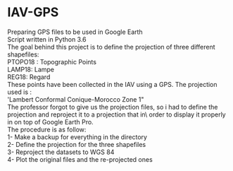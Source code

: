 # IAV-GPS
Preparing GPS files to be used in Google Earth\
Script written in Python 3.6\
The goal behind this project is to define the projection of three different shapefiles:\
    <tab>PTOPO18 : Topographic Points</tab>\
    LAMP18: Lampe\
    REG18: Regard\
These points have been collected in the IAV using a GPS. The projection used is :\
    'Lambert Conformal Conique-Morocco Zone 1"\
The professor forgot to give us the projection files, so i had to define the projection and reproject it to a projection that in\ order to display it properly in on top of Google Earth Pro.\
The procedure is as follow:\
1- Make a backup for everything in the directory\
2- Define the projection for the three shapefiles\
3- Reproject the datasets to WGS 84\
4- Plot the original files and the re-projected ones

